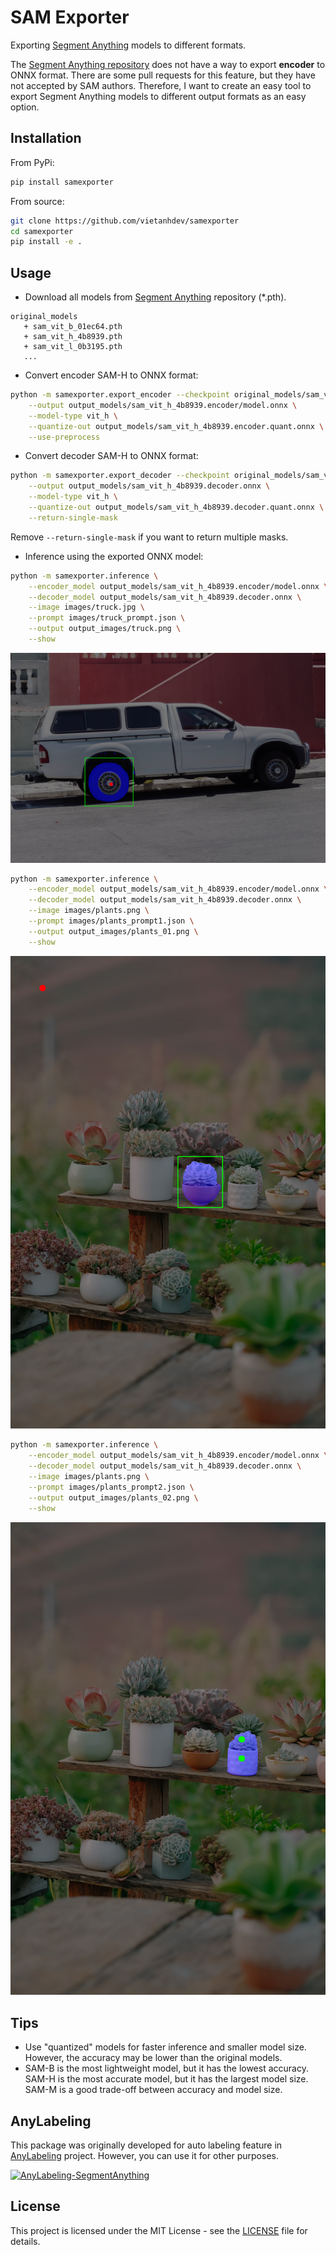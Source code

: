 # SAM Exporter

Exporting [Segment Anything](https://github.com/facebookresearch/segment-anything) models to different formats.

The [Segment Anything repository](https://github.com/facebookresearch/segment-anything) does not have a way to export **encoder** to ONNX format. There are some pull requests for this feature, but they have not accepted by SAM authors. Therefore, I want to create an easy tool to export Segment Anything models to different output formats as an easy option.

## Installation

From PyPi:

```bash
pip install samexporter
```

From source:

```bash
git clone https://github.com/vietanhdev/samexporter
cd samexporter
pip install -e .
```

## Usage

- Download all models from [Segment Anything](https://github.com/facebookresearch/segment-anything) repository (*.pth).

```text
original_models
   + sam_vit_b_01ec64.pth
   + sam_vit_h_4b8939.pth
   + sam_vit_l_0b3195.pth
   ...
```

- Convert encoder SAM-H to ONNX format:

```bash
python -m samexporter.export_encoder --checkpoint original_models/sam_vit_h_4b8939.pth \
    --output output_models/sam_vit_h_4b8939.encoder/model.onnx \
    --model-type vit_h \
    --quantize-out output_models/sam_vit_h_4b8939.encoder.quant.onnx \
    --use-preprocess
```

- Convert decoder SAM-H to ONNX format:

```bash
python -m samexporter.export_decoder --checkpoint original_models/sam_vit_h_4b8939.pth \
    --output output_models/sam_vit_h_4b8939.decoder.onnx \
    --model-type vit_h \
    --quantize-out output_models/sam_vit_h_4b8939.decoder.quant.onnx \
    --return-single-mask
```

Remove `--return-single-mask` if you want to return multiple masks.

- Inference using the exported ONNX model:

```bash
python -m samexporter.inference \
    --encoder_model output_models/sam_vit_h_4b8939.encoder/model.onnx \
    --decoder_model output_models/sam_vit_h_4b8939.decoder.onnx \
    --image images/truck.jpg \
    --prompt images/truck_prompt.json \
    --output output_images/truck.png \
    --show
```

![truck](sample_outputs/truck.png)

```bash
python -m samexporter.inference \
    --encoder_model output_models/sam_vit_h_4b8939.encoder/model.onnx \
    --decoder_model output_models/sam_vit_h_4b8939.decoder.onnx \
    --image images/plants.png \
    --prompt images/plants_prompt1.json \
    --output output_images/plants_01.png \
    --show
```

![plants_01](sample_outputs/plants_01.png)

```bash
python -m samexporter.inference \
    --encoder_model output_models/sam_vit_h_4b8939.encoder/model.onnx \
    --decoder_model output_models/sam_vit_h_4b8939.decoder.onnx \
    --image images/plants.png \
    --prompt images/plants_prompt2.json \
    --output output_images/plants_02.png \
    --show
```

![plants_02](sample_outputs/plants_02.png)

## Tips

- Use "quantized" models for faster inference and smaller model size. However, the accuracy may be lower than the original models.
- SAM-B is the most lightweight model, but it has the lowest accuracy. SAM-H is the most accurate model, but it has the largest model size. SAM-M is a good trade-off between accuracy and model size.

## AnyLabeling

This package was originally developed for auto labeling feature in [AnyLabeling](https://github.com/vietanhdev/anylabeling) project. However, you can use it for other purposes.

<a href="https://youtu.be/5qVJiYNX5Kk">
  <img style="width: 800px; margin-left: auto; margin-right: auto; display: block;" alt="AnyLabeling-SegmentAnything" src="https://user-images.githubusercontent.com/18329471/236625792-07f01838-3f69-48b0-a12e-30bad27bd921.gif"/>
</a>

## License

This project is licensed under the MIT License - see the [LICENSE](LICENSE) file for details.
